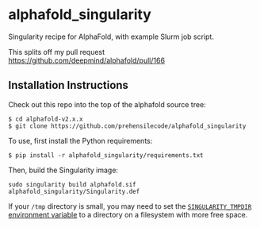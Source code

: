 # alphafold_singularity
Singularity recipe for AlphaFold, with example Slurm job script.

This splits off my pull request https://github.com/deepmind/alphafold/pull/166

## Installation Instructions
Check out this repo into the top of the alphafold source tree:
```
$ cd alphafold-v2.x.x
$ git clone https://github.com/prehensilecode/alphafold_singularity
```

To use, first install the Python requirements:
```
$ pip install -r alphafold_singularity/requirements.txt
```

Then, build the Singularity image:
```
sudo singularity build alphafold.sif alphafold_singularity/Singularity.def
```

If your `/tmp` directory is small, you may need to set the [`SINGULARITY_TMPDIR`
environment variable](https://sylabs.io/guides/3.3/user-guide/build_env.html#temporary-folders) to a directory on a filesystem with more free space.
